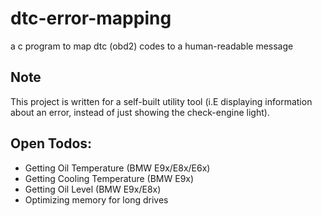 # dtc-error-mapping
a c program to map dtc (obd2) codes to a human-readable message

## Note
This project is written for a self-built utility tool (i.E displaying information about an error, instead of just showing the check-engine light).

## Open Todos:
- Getting Oil Temperature (BMW E9x/E8x/E6x)
- Getting Cooling Temperature (BMW E9x)
- Getting Oil Level (BMW E9x/E8x)
- Optimizing memory for long drives

